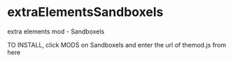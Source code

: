 # extraElementsSandboxels
extra elements mod - Sandboxels

TO INSTALL, click MODS on Sandboxels and enter the url of themod.js from here

